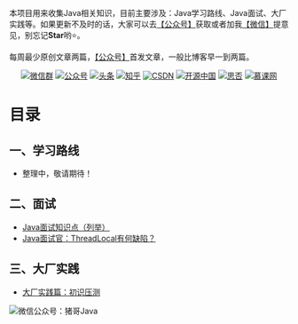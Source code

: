 本项目用来收集Java相关知识，目前主要涉及：Java学习路线、Java面试、大厂实践等。如果更新不及时的话，大家可以去[【公众号】](#公众号)获取或者加我[【微信】](#公众号)提意见，别忘记**Star**哟⭐️。

每周最少原创文章两篇，[【公众号】](#公众号)首发文章，一般比博客早一到两篇。

<p align="center">
  <a href="#微信"><img src="https://img.shields.io/badge/weChat-%E5%AD%A6%E4%B9%A0%E7%BE%A4-green" alt="微信群"></a>
  <a href="#公众号"><img src="https://img.shields.io/badge/%E5%85%AC%E4%BC%97%E5%8F%B7-%E7%8C%AA%E5%93%A5Java-pink" alt="公众号"></a>
  <a href="https://www.toutiao.com/c/user/59146022071/#mid=1626359104672775"><img src="https://img.shields.io/badge/ByteDance-%E5%A4%B4%E6%9D%A1-red" alt="头条"></a>
  <a href="https://www.zhihu.com/people/pig66/posts"><img src="https://img.shields.io/badge/zhihu-%E7%9F%A5%E4%B9%8E-blue" alt="知乎"></a>
  <a href="https://pig66.blog.csdn.net"><img src="https://img.shields.io/badge/csdn-CSDN-orange" alt="CSDN"></a>
  <a href="https://my.oschina.net/pig66"><img src="https://img.shields.io/badge/oschina-%E5%BC%80%E6%BA%90%E4%B8%AD%E5%9B%BD-green" alt="开源中国"></a>
  <a href="https://segmentfault.com/u/pig66/articles"><img src="https://img.shields.io/badge/segmentfault-%E6%80%9D%E5%90%A6-darkgreen" alt="思否"></a>
  <a href="https://www.imooc.com/u/7810820/articles"><img src="https://img.shields.io/badge/mooc-%E6%85%95%E8%AF%BE%E7%BD%91-red" alt="慕课网"></a>
</p>

# 目录

## 一、学习路线
- 整理中，敬请期待！

## 二、面试
- [Java面试知识点（列举）](https://mp.weixin.qq.com/s/WVmcZeKiQIDoa6m1M2cSWA)
- [Java面试官：ThreadLocal有何缺陷？](https://mp.weixin.qq.com/s/NZUQNO3BmfdvY-6plmZ-qw)

## 三、大厂实践
- [大厂实践篇：初识压测](https://mp.weixin.qq.com/s/rIIoEM8cccW3PWmimUJmNQ)
  
<a name="公众号"></a>

![微信公众号：猪哥Java](https://img-blog.csdnimg.cn/20210115181157556.png)
